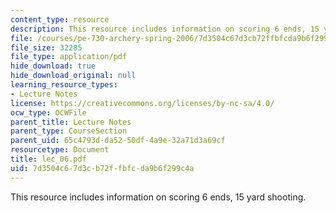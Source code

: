 ```yaml
---
content_type: resource
description: This resource includes information on scoring 6 ends, 15 yard shooting.
file: /courses/pe-730-archery-spring-2006/7d3504c67d3cb72ffbfcda9b6f299c4a_lec_06.pdf
file_size: 32285
file_type: application/pdf
hide_download: true
hide_download_original: null
learning_resource_types:
- Lecture Notes
license: https://creativecommons.org/licenses/by-nc-sa/4.0/
ocw_type: OCWFile
parent_title: Lecture Notes
parent_type: CourseSection
parent_uid: 65c4793d-da52-50df-4a9e-32a71d3a69cf
resourcetype: Document
title: lec_06.pdf
uid: 7d3504c6-7d3c-b72f-fbfc-da9b6f299c4a
---
```

This resource includes information on scoring 6 ends, 15 yard shooting.